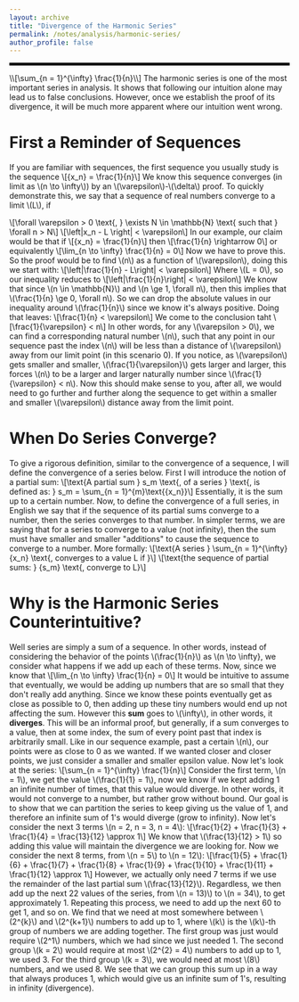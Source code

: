 ```yaml
---
layout: archive
title: "Divergence of the Harmonic Series"
permalink: /notes/analysis/harmonic-series/
author_profile: false
--- 
```

<hr style="border: 2px solid black;">
\\[\sum_{n = 1}^{\infty} \frac{1}{n}\\]
The harmonic series is one of the most important series in analysis. It shows that following our intuition alone may lead us to false conclusions. However, once we establish the proof of
its divergence, it will be much more apparent where our intuition went wrong.

First a Reminder of Sequences
===
If you are familiar with sequences, the first sequence you usually study is the sequence 
\\[\{x_n\} = \frac{1}{n}\\]
We know this sequence converges (in limit as \\(n \to \infty\\)) by an \\(\varepsilon\\)-\\(\delta\\) proof. To quickly demonstrate this, we say that a sequence of real numbers converge to a limit \\(L\\), if

\\[\forall \varepsilon > 0 \text{, } \exists N \in \mathbb{N} \text{ such that } \forall n > N\\]
\\[\left|x_n - L \right| < \varepsilon\\]
In our example, our claim would be that if
\\[\{x_n\} = \frac{1}{n}\\]
then
\\[\frac{1}{n} \rightarrow 0\\] 
or equivalently
\\[\lim_{n \to \infty} \frac{1}{n} = 0\\]
Now we have to prove this. So the proof would be to find \\(n\\) as a function of \\(\varepsilon\\), doing this we start with:
\\[\left|\frac{1}{n} - L\right| < \varepsilon\\]
Where \\(L = 0\\), so our inequality reduces to
\\[\left|\frac{1}{n}\right| < \varepsilon\\]
We know that since \\(n \in \mathbb{N}\\) and \\(n \ge 1, \forall n\\), then this implies that \\(\frac{1}{n} \ge 0, \forall n\\). So we can drop the absolute values in our inequality around \\(\frac{1}{n}\\) since we know it's always positive. Doing that leaves:
\\[\frac{1}{n} < \varepsilon\\]
We come to the conclusion taht 
\\[\frac{1}{\varepsilon} < n\\]
In other words, for any \\(\varepsilon > 0\\), we can find a corresponding natural number \\(n\\), such that any point in our sequence past the index \\(n\\) will be less than a distance of \\(\varepsilon\\) away from our limit point (in this scenario 0). If you notice, as \\(\varepsilon\\) gets smaller and smaller, \\(\frac{1}{\varepsilon}\\) gets larger and larger, this forces \\(n\\) to be a larger and larger naturally number since \\(\frac{1}{\varepsilon} < n\\). Now this should make sense to you, after all, we would need to go further and further along the sequence to get within a smaller and smaller \\(\varepsilon\\) distance away from the limit point.

When Do Series Converge?
===
To give a rigorous definition, similar to the convergence of a sequence, I will define the convergence of a series below. First I will introduce the notion of a partial sum:
\\[\text{A partial sum } s_m \text{, of a series } \text{, is defined as: } s_m = \sum_{n = 1}^{m}\text{\{x_n\}}\\]
Essentially, it is the sum up to a certain number. Now, to define the convergence of a full series, in English we say that if the sequence of its partial sums converge to a number, then the series converges to that number. In simpler terms, we are saying that for a series to converge to a value (not infinity), then the sum must have smaller and smaller "additions" to cause the sequence to converge to a number. More formally:
\\[\text{A series } \sum_{n = 1}^{\infty}\{x_n\} \text{, converges to a value L if }\\]
\\[\text{the sequence of partial sums: } \{s_m\} \text{, converge to L}\\]

Why is the Harmonic Series Counterintuitive?
===
Well series are simply a sum of a sequence. In other words, instead of considering the behavior of the points \\(\frac{1}{n}\\) as \\(n \to \infty}, we consider what happens if we add up each of these terms. Now, since we know that 
\\[\lim_{n \to \infty} \frac{1}{n} = 0\\]
It would be intuitive to assume that eventually, we would be adding up numbers that are so small that they don't really add anything. Since we know these points eventually get as close as possible to 0, then adding up these tiny numbers would end up not affecting the sum. However this **sum** goes to \\(\infty\\), in other words, it **diverges**. This will be an informal proof, but generally, if a sum converges to a value, then at some index, the sum of every point past that index is arbitrarily small. Like in our sequence example, past a certain \\(n\\), our points were as close to 0 as we wanted. If we wanted closer and closer points, we just consider a smaller and smaller epsilon value. Now let's look at the series:
\\[\sum_{n = 1}^{\infty} \frac{1}{n}\\]
Consider the first term, \\(n = 1\\), we get the value \\(\frac{1}{1} = 1\\), now we know if we kept adding 1 an infinite number of times, that this value would diverge. In other words, it would not converge to a number, but rather grow without bound. Our goal is to show that we can partition the series to keep giving us the value of 1, and therefore an infinite sum of 1's would diverge (grow to infinity). Now let's consider the next 3 terms \\(n = 2, n = 3, n = 4\\):
\\[\frac{1}{2} + \frac{1}{3} + \frac{1}{4} = \frac{13}{12} \approx 1\\]
We know that \\(\frac{13}{12} > 1\\) so adding this value will maintain the divergence we are looking for. Now we consider the next 8 terms, from \\(n = 5\\) to \\(n = 12\\):
\\[\frac{1}{5} + \frac{1}{6} + \frac{1}{7} + \frac{1}{8} + \frac{1}{9} + \frac{1}{10} + \frac{1}{11} + \frac{1}{12} \approx 1\\]
However, we actually only need 7 terms if we use the remainder of the last partial sum \\(\frac{13}{12}\\). Regardless, we then add up the next 22 values of the series, from \\(n = 13)\\) to \\(n = 34\\), to get approximately 1. Repeating this process, we need to add up the next 60 to get 1, and so on. We find that we need at most somewhere between \\(2^{k}\\) and \\(2^{k+1}\\) numbers to add up to 1, where \\(k\\) is the \\(k\\)-th group of numbers we are adding together. The first group was just would require \\(2^1\\) numbers, which we had since we just needed 1. The second group \\(k = 2\\) would require at most \\(2^{2} = 4\\) numbers to add up to 1, we used 3. For the third group \\(k = 3\\), we would need at most \\(8\\) numbers, and we used 8. We see that we can group this sum up in a way that always produces 1, which would give us an infinite sum of 1's, resulting in infinity (divergence).


